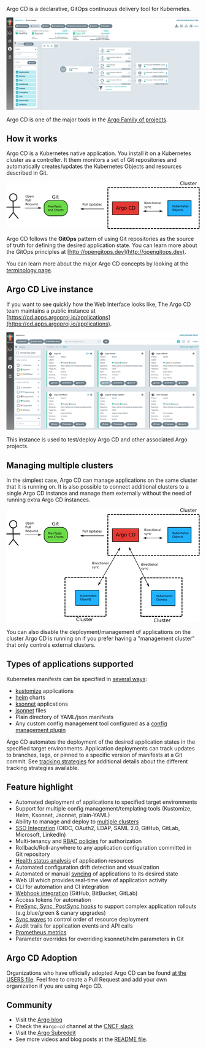 
Argo CD is a declarative, GitOps continuous delivery tool for Kubernetes.

[![ArgoCD UI example](assets/argocd-ui-example.png)](https://cd.apps.argoproj.io/)

Argo CD is one of the major tools in the [Argo Family of projects](https://argoproj.github.io/).

## How it works

Argo CD is a Kubernetes native application. You install it on a Kubernetes cluster as a controller. It them monitors a set of Git repositories and automatically creates/updates the Kubernetes Objects and resources described in Git.

[![how it works](assets/how-it-works.png)](assets/how-it-works.png)

Argo CD follows the **GitOps** pattern of using Git repositories as the source of truth for defining
the desired application state. 
You can learn more about the GitOps principles at [http://opengitops.dev](http://opengitops.dev).

You can learn more about the major Argo CD concepts by looking at
the [terminology page](basics/terminology.md).



## Argo CD Live instance

If you want to see quickly how the Web Interface looks like, The Argo CD team maintains a public instance at [https://cd.apps.argoproj.io/applications](https://cd.apps.argoproj.io/applications).


[![ArgoCD public instance](assets/public-instance.png)](https://cd.apps.argoproj.io/)


This instance is used to test/deploy Argo CD and other associated Argo projects.


## Managing multiple clusters

In the simplest case, Argo CD can manage applications on the same cluster that it is running on. It is also possible to connect additional clusters to a single Argo CD instance and manage them externally without the need of running extra Argo CD instances.

[![multi-cluster](assets/multi-cluster-argocd.png)](assets/multi-cluster-argocd.png)

You can also disable the deployment/management of applications on the cluster Argo CD is running on if you prefer having a "management cluster" that only controls external clusters.

## Types of applications supported

Kubernetes manifests can be specified in [several ways](tools):

* [kustomize](https://kustomize.io) applications
* [helm](https://helm.sh) charts
* [ksonnet](https://ksonnet.io) applications
* [jsonnet](https://jsonnet.org) files
* Plain directory of YAML/json manifests
* Any custom config management tool configured as a [config management plugin](tools/plugins.md)

Argo CD automates the deployment of the desired application states in the specified target environments.
Application deployments can track updates to branches, tags, or pinned to a specific version of
manifests at a Git commit. See [tracking strategies](syncing/tracking.md) for additional
details about the different tracking strategies available.

## Feature highlight

* Automated deployment of applications to specified target environments
* Support for multiple config management/templating tools (Kustomize, Helm, Ksonnet, Jsonnet, plain-YAML)
* Ability to manage and deploy to [multiple clusters](basics/clusters/external.md)
* [SSO Integration](operations/sso/overview.md) (OIDC, OAuth2, LDAP, SAML 2.0, GitHub, GitLab, Microsoft, LinkedIn)
* Multi-tenancy and [RBAC policies](rbac) for authorization
* Rollback/Roll-anywhere to any application configuration committed in Git repository
* [Health status analysis](syncing/health.md) of application resources
* Automated configuration drift detection and visualization
* Automated or manual [syncing](syncing/index.md) of applications to its desired state
* Web UI which provides real-time view of application activity
* CLI for automation and CI integration
* [Webhook integration](syncing/git_webhooks.md) (GitHub, BitBucket, GitLab)
* Access tokens for automation
* [PreSync, Sync, PostSync hooks](syncing/hooks.md) to support complex application rollouts (e.g.blue/green & canary upgrades)
* [Sync waves](syncing/waves.md) to control order of resource deployment
* Audit trails for application events and API calls
* [Prometheus metrics](operations/metrics.md)
* Parameter overrides for overriding ksonnet/helm parameters in Git


## Argo CD Adoption

Organizations who have officially adopted Argo CD can be found [at the USERS file](https://github.com/argoproj/argo-cd/blob/master/USERS.md). Feel free to create a Pull Request and add your own organization if you are using Argo CD.  

## Community 

* Visit the [Argo blog](https://blog.argoproj.io/)
* Check the `#argo-cd` channel at the [CNCF slack](https://cloud-native.slack.com) 
* Visit the [Argo Subreddit](https://www.reddit.com/r/argoproj/)
* See more videos and blog posts at the [README file](https://github.com/argoproj/argo-cd/#blogs-and-presentations).
